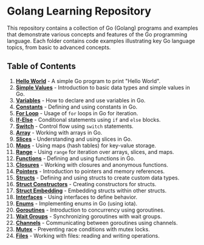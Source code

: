 # Golang Learning Repository

This repository contains a collection of Go (Golang) programs and examples that demonstrate various concepts and features of the Go programming language. Each folder contains code examples illustrating key Go language topics, from basic to advanced concepts.

## Table of Contents

1. **[Hello World](./1_hello_world)** - A simple Go program to print "Hello World".
2. **[Simple Values](./2_simple_values)** - Introduction to basic data types and simple values in Go.
3. **[Variables](./3_variables)** - How to declare and use variables in Go.
4. **[Constants](./4_constants)** - Defining and using constants in Go.
5. **[For Loop](./5_for_loop)** - Usage of `for` loops in Go for iteration.
6. **[If-Else](./6_if_else)** - Conditional statements using `if` and `else` blocks.
7. **[Switch](./7_switch)** - Control flow using `switch` statements.
8. **[Array](./8_array)** - Working with arrays in Go.
9. **[Slices](./9_slices)** - Understanding and using slices in Go.
10. **[Maps](./10_maps)** - Using maps (hash tables) for key-value storage.
11. **[Range](./11_range)** - Using `range` for iteration over arrays, slices, and maps.
12. **[Functions](./12_function)** - Defining and using functions in Go.
13. **[Closures](./13_closures)** - Working with closures and anonymous functions.
14. **[Pointers](./14_pointers)** - Introduction to pointers and memory references.
15. **[Structs](./15_structs)** - Defining and using structs to create custom data types.
16. **[Struct Constructors](./16_struct_constructor)** - Creating constructors for structs.
17. **[Struct Embedding](./17_struct_embedding)** - Embedding structs within other structs.
18. **[Interfaces](./18_interface)** - Using interfaces to define behavior.
19. **[Enums](./19_enums)** - Implementing enums in Go (using iota).
20. **[Goroutines](./20_goroutine)** - Introduction to concurrency using goroutines.
21. **[Wait Groups](./21_wait_groups)** - Synchronizing goroutines with wait groups.
22. **[Channels](./22_channels)** - Communicating between goroutines using channels.
23. **[Mutex](./23_mutex)** - Preventing race conditions with mutex locks.
24. **[Files](./24_files)** - Working with files: reading and writing operations.
